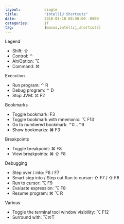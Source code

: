 ```yaml
---
layout:           single
title:            "IntelliJ Shortcuts"
date:             2018-01-18 00:00:00 -0500
categories:       IT
tag:              [macos,intellij,shortcuts]
---
```

Legend
- Shift: ⇧
- Control: ⌃
- Alt/Option: ⌥
- Command: ⌘

Execution
- Run program: ⌃ R
- Debug program: ⌃ D
- Stop JVM: ⌘ F2

Bookmarks
- Toggle bookmark: F3
- Toggle bookmark with mnemonic: ⌥ F13
- Go to numbered bookmark: ⌃0...⌃9
- Show bookmarks: ⌘ F3

Breakpoints
- Toggle breakpoint: ⌘ F8
- View breakpoints: ⌘ ⇧ F8

Debugging
- Step over / into: F8 / F7
- Smart step into / Step out Run to cursor: ⇧ F7 / ⇧ F8
- Run to cursor: ⌥ F9
- Evaluate expression: ⌥ F8
- Resume program: ⌘ ⌥ R

Various
- Toggle the terminal tool window visibility: ⌥ F12
- Surround with: ⌥⌘T